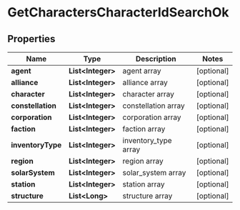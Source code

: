
# GetCharactersCharacterIdSearchOk

## Properties
Name | Type | Description | Notes
------------ | ------------- | ------------- | -------------
**agent** | **List&lt;Integer&gt;** | agent array |  [optional]
**alliance** | **List&lt;Integer&gt;** | alliance array |  [optional]
**character** | **List&lt;Integer&gt;** | character array |  [optional]
**constellation** | **List&lt;Integer&gt;** | constellation array |  [optional]
**corporation** | **List&lt;Integer&gt;** | corporation array |  [optional]
**faction** | **List&lt;Integer&gt;** | faction array |  [optional]
**inventoryType** | **List&lt;Integer&gt;** | inventory_type array |  [optional]
**region** | **List&lt;Integer&gt;** | region array |  [optional]
**solarSystem** | **List&lt;Integer&gt;** | solar_system array |  [optional]
**station** | **List&lt;Integer&gt;** | station array |  [optional]
**structure** | **List&lt;Long&gt;** | structure array |  [optional]



